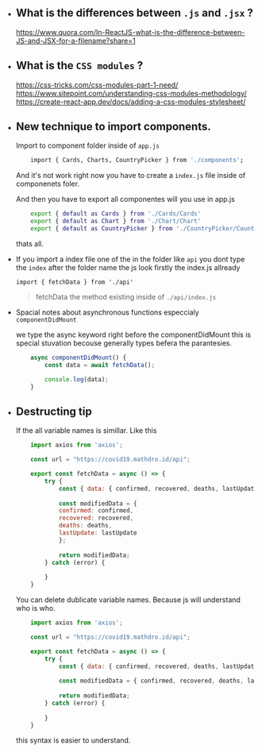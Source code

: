 - ## What is the differences between `.js` and `.jsx` ? 

    https://www.quora.com/In-ReactJS-what-is-the-difference-between-JS-and-JSX-for-a-filename?share=1

- ## What is the `CSS modules` ?   

    https://css-tricks.com/css-modules-part-1-need/     
    https://www.sitepoint.com/understanding-css-modules-methodology/
    https://create-react-app.dev/docs/adding-a-css-modules-stylesheet/

- ## New technique to import components.

    Import to component folder inside of `app.js`
    ```bash
        import { Cards, Charts, CountryPicker } from './components';
    ```

    And it's not work right now you have to create a `index.js` file inside of componenets foler.

    And then you have to export all componentes will you use in app.js 

    ```bash
        export { default as Cards } from './Cards/Cards'
        export { default as Chart } from './Chart/Chart'
        export { default as CountryPicker } from './CountryPicker/CountryPicker'
    ```

    thats all. 

- If you import a index file one of the in the folder like `api` you dont type the `index` after the folder name the js look firstly the index.js allready

    `import { fetchData } from './api'` 

    > fetchData the method existing inside of `./api/index.js`


- Spacial notes about asynchronous functions especcialy `componentDidMount`

    we type the async keyword right before the componentDidMount this is special stuvation becouse generally types befera the parantesies.   

    ```javascript
        async componentDidMount() {
            const data = await fetchData();

            console.log(data);
        }
    ```

- ## Destructing tip

    If the all variable names is simillar. Like this 

    ```js
        import axios from 'axios';

        const url = "https://covid19.mathdro.id/api";

        export const fetchData = async () => {
            try {
                const { data: { confirmed, recovered, deaths, lastUpdate } } = await axios.get(url);
                
                const modifiedData = {
                confirmed: confirmed,
                recovered: recovered,
                deaths: deaths,
                lastUpdate: lastUpdate
                };
                
                return modifiedData;
            } catch (error) {
                
            }
        }
    ```

    You can delete dublicate variable names. Because js will understand who is who.

    ```js
        import axios from 'axios';

        const url = "https://covid19.mathdro.id/api";

        export const fetchData = async () => {
            try {
                const { data: { confirmed, recovered, deaths, lastUpdate } } = await axios.get(url);
                
                const modifiedData = { confirmed, recovered, deaths, lastUpdate };
                
                return modifiedData;
            } catch (error) {
                
            }
        }
    ```
        
    this syntax is easier to understand.